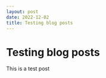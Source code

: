 ```yaml
---
layout: post
date: 2022-12-02
title: Testing blog posts
---
```


# Testing blog posts

This is a test post
